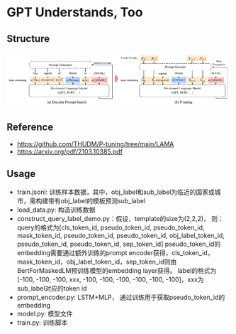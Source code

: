 # GPT Understands, Too

## Structure
![GPT Understands, Too](../../images/pt.png)

## Reference
- https://github.com/THUDM/P-tuning/tree/main/LAMA
- https://arxiv.org/pdf/2103.10385.pdf

## Usage
- train.jsonl: 训练样本数据，其中，obj_label和sub_label为临近的国家或城市，需构建带有obj_label的模板预测sub_label
- load_data.py: 构造训练数据
- construct_query_label_demo.py：假设，template的size为(2,2,2)， 则：
query的格式为[cls_token_id, pseudo_token_id, pseudo_token_id, mask_token_id, pseudo_token_id, pseudo_token_id, obj_label_token_id, pseudo_token_id, pseudo_token_id, sep_token_id]
pseudo_token_id的embedding需要通过额外训练的prompt encoder获得，cls_token_id，mask_token_id，obj_label_token_id，sep_token_id则由BertForMaskedLM预训练模型的embedding layer获得。
label的格式为[-100, -100, -100,  xxx, -100, -100, -100, -100, -100, -100]，xxx为sub_label对应的token id
- prompt_encoder.py: LSTM+MLP， 通过训练用于获取pseudo_token_id的embedding
- model.py: 模型文件
- train.py: 训练脚本
